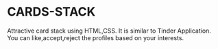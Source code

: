 # CARDS-STACK
Attractive card stack using HTML,CSS. It is similar to Tinder Application. You can like,accept,reject the profiles based on your interests.
